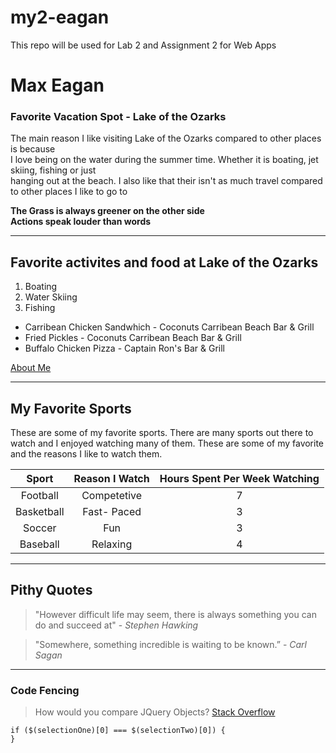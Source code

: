 # my2-eagan
This repo will be used for Lab 2 and Assignment 2 for Web Apps
# Max Eagan
### Favorite Vacation Spot - Lake of the Ozarks 
The main reason I like visiting Lake of the Ozarks compared to other places is because<br>
I love being on the water during the summer time. Whether it is boating, jet skiing, fishing or just <br>
hanging out at the beach. I also like that their isn't as much travel compared to other places I like to go to 

**The Grass is always greener on the other side** <br>
**Actions speak louder than words**

***

## Favorite activites and food at Lake of the Ozarks
1. Boating
2. Water Skiing
3. Fishing

* Carribean Chicken Sandwhich - Coconuts Carribean Beach Bar & Grill
* Fried Pickles - Coconuts Carribean Beach Bar & Grill
* Buffalo Chicken Pizza - Captain Ron's Bar & Grill


[About Me](MyStats.md)

*** 

## My Favorite Sports
These are some of my favorite sports. There are many sports out there to watch and I enjoyed watching many of them. These are some of my favorite and the reasons I like to watch them. 

| Sport | Reason I Watch | Hours Spent Per Week Watching |
| :-----: | :--------------: | :-----: | 
| Football| Competetive | 7 |
| Basketball| Fast- Paced | 3 |
| Soccer | Fun | 3 |
| Baseball | Relaxing | 4 |

***

## Pithy Quotes
> "However difficult life may seem, there is always something you can do and succeed at" - *Stephen Hawking*

> "Somewhere, something incredible is waiting to be known.” - *Carl Sagan*

***

### Code Fencing
> How would you compare JQuery Objects?
[Stack Overflow](https://stackoverflow.com/questions/2436966/how-would-you-compare-jquery-objects)

```
if ($(selectionOne)[0] === $(selectionTwo)[0]) {
} 

```
